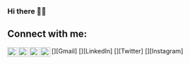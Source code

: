 ### Hi there 👋🏼

## Connect with me:
[<img align="left" width="22px" src="https://cdn.jsdelivr.net/npm/simple-icons@v3/icons/gmail.svg">][Gmail]
[<img align="left" width="22px" src="https://cdn.jsdelivr.net/npm/simple-icons@v3/icons/linkedin.svg">][LinkedIn]
[<img align="left" width="22px" src="https://cdn.jsdelivr.net/npm/simple-icons@v3/icons/twitter.svg">][Twitter]
[<img align="left" width="22px" src="https://cdn.jsdelivr.net/npm/simple-icons@v3/icons/instagram.svg">][Instagram]
